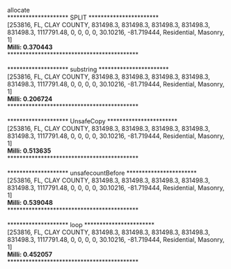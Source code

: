 allocate<br>
******************** SPLIT ***********************<br>
[253816, FL, CLAY COUNTY, 831498.3, 831498.3, 831498.3, 831498.3, 831498.3, 1117791.48, 0, 0, 0, 0, 30.10216, -81.719444, Residential, Masonry, 1]<br>
<strong>Milli: 0.370443</strong><br>
*******************************************<br>
<br>
******************** substring ***********************<br>
[253816, FL, CLAY COUNTY, 831498.3, 831498.3, 831498.3, 831498.3, 831498.3, 1117791.48, 0, 0, 0, 0, 30.10216, -81.719444, Residential, Masonry, 1]<br>
<strong>Milli: 0.206724</strong><br>
*******************************************<br>
<br>
******************** UnsafeCopy ***********************<br>
[253816, FL, CLAY COUNTY, 831498.3, 831498.3, 831498.3, 831498.3, 831498.3, 1117791.48, 0, 0, 0, 0, 30.10216, -81.719444, Residential, Masonry, 1]<br>
<strong>Milli: 0.513635</strong><br>
*******************************************<br>
<br>
******************** unsafecountBefore ***********************<br>
[253816, FL, CLAY COUNTY, 831498.3, 831498.3, 831498.3, 831498.3, 831498.3, 1117791.48, 0, 0, 0, 0, 30.10216, -81.719444, Residential, Masonry, 1]<br>
<strong>Milli: 0.539048</strong><br>
*******************************************<br>
<br>
******************** loop ***********************<br>
[253816, FL, CLAY COUNTY, 831498.3, 831498.3, 831498.3, 831498.3, 831498.3, 1117791.48, 0, 0, 0, 0, 30.10216, -81.719444, Residential, Masonry, 1]<br>
<strong>Milli: 0.452057</strong><br>
*******************************************<br>